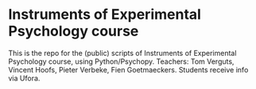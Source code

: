 # Instruments of Experimental Psychology course
This is the repo for the (public) scripts of Instruments of Experimental Psychology course, using Python/Psychopy.
Teachers: Tom Verguts, Vincent Hoofs, Pieter Verbeke, Fien Goetmaeckers.
Students receive info via Ufora.
